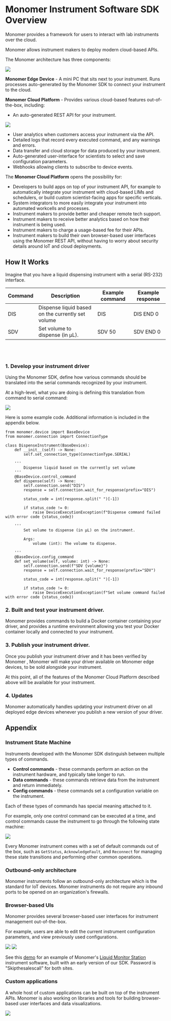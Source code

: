 # Monomer Instrument Software SDK Overview

Monomer provides a framework for users to interact with lab instruments over the cloud.

Monomer allows instrument makers to deploy modern cloud-based APIs.

The Monomer architecture has three components:

<img src="./architecture.png">

**Monomer Edge Device** - A mini PC that sits next to your instrument. Runs processes auto-generated by the Monomer SDK to connect your instrument to the cloud.

**Monomer Cloud Platform** - Provides various cloud-based features out-of-the-box, including:
* An auto-generated REST API for your instrument.

<img src="./monomer_rest_api_example.png">

* User analytics when customers access your instrument via the API.
* Detailed logs that record every executed command, and any warnings and errors.
* Data transfer and cloud storage for data produced by your instrument.
* Auto-generated user-interface for scientists to select and save configuration parameters.
* Webhooks allowing clients to subscribe to device events.

The **Monomer Cloud Platform** opens the possibility for:
* Developers to build apps on top of your instrument API, for example to automatically integrate your instrument with cloud-based LIMs and schedulers, or build custom scientist-facing apps for specific verticals.
* System integrators to more easily integrate your instrument into automated workcells and processes.
* Instrument makers to provide better and cheaper remote tech support.
* Instrument makers to receive better analytics based on how their instrument is being used.
* Instrument makers to charge a usage-based fee for their APIs.
* Instrument makers to build their own browser-based user interfaces using the Monomer REST API, without having to worry about security details around IoT and cloud deployments.

## How It Works

Imagine that you have a liquid dispensing instrument with a serial (RS-232) interface.

| Command | Description | Example command | Example response |
| --- | --- | --- | --- |
| DIS | Dispense liquid based on the currently set volume | DIS | DIS END 0 |
| SDV | Set volume to dispense (in μL). | SDV 50 | SDV END 0 |
<br/><br/>

### 1. Develop your instrument driver

Using the Monomer SDK, define how various commands should be translated into the serial commands recognized by your instrument.

At a high-level, what you are doing is defining this translation from command to serial command:

<img src="./command_translate.png">

Here is some example code. Additional information is included in the appendix below.


```
from monomer.device import BaseDevice
from monomer.connection import ConnectionType

class DispenseInstrument(BaseDevice):
    def __init__(self) -> None:
        self.set_connection_type(ConnectionType.SERIAL)

    '''
        Dispense liquid based on the currently set volume
    '''
    @BaseDevice.control_command
    def dispense(self) -> None:
        self.connection.send("DIS")
        response = self.connection.wait_for_response(prefix="DIS")

        status_code = int(response.split(" ")[-1])

        if status_code != 0:
            raise DeviceExecutionException(f"Dispense command failed with error code {status_code})

    '''
        Set volume to dispense (in μL) on the instrument.

        Args:
            volume (int): The volume to dispense.

    '''
    @BaseDevice.config_command
    def set_volume(self, volume: int) -> None:
        self.connection.send(f"SDV {volume}")
        response = self.connection.wait_for_response(prefix="SDV")

        status_code = int(response.split(" ")[-1])

        if status_code != 0:
            raise DeviceExecutionException(f"Set volume command failed with error code {status_code})
```

### 2. Built and test your instrument driver.

Monomer provides commands to build a Docker container containing your driver, and provides a runtime environment allowing you test your Docker container locally and connected to your instrument.

### 3. Publish your instrument driver.

Once you publish your instrument driver and it has been verified by Monomer , Monomer will make your driver available on Monomer edge devices, to be sold alongside your instrument.

At this point, all of the features of the Monomer Cloud Platform described above will be available for your instrument.

### 4. Updates

Monomer automatically handles updating your instrument driver on all deployed edge devices whenever you publish a new version of your driver.

## Appendix

### Instrument State Machine

Instruments developed with the Monomer SDK distinguish between multiple types of commands.
* **Control commands** - these commands perform an action on the instrument hardware, and typically take longer to run.
* **Data commands** - these commands retrieve data from the instrument and return immediately.
* **Config commands** - these commands set a configuration variable on the instrument.

Each of these types of commands has special meaning attached to it.

For example, only one control command can be executed at a time, and control commands cause the instrument to go through the following state machine:

<img src="./device_state_machine.png">

Every Monomer instrument comes with a set of default commands out of the box, such as `GetStatus`, `AcknowledgeFault`, and `Reconnect` for managing these state transitions and performing other common operations.

### Outbound-only architecture

Monomer instruments follow an outbound-only architecture which is the standard for IoT devices. Monomer instruments do not require any inbound ports to be opened on an organization's firewalls.

### Browser-based UIs

Monomer provides several browser-based user interfaces for instrument management out-of-the-box.

For example, users are able to edit the current instrument configuration parameters, and view previously used configurations.

<img src="./device_configs_edit.png">
<img src="./device_configs.png">

See this [demo](http://monomerbio.com/demo) for an example of Monomer's [Liquid Monitor Station](https://monomerbio.com/datasheet/a9d9eb34dd8e8a296ce0e91ffb49d81dfef46afa/index.html) instrument software, built with an early version of our SDK. Password is "Skipthesalescall" for both sites.

### Custom applications

A whole host of custom applications can be built on top of the instrument APIs. Monomer is also working on libraries and tools for building browser-based user interfaces and data visualizations.

<img src="./custom_apps.png">
